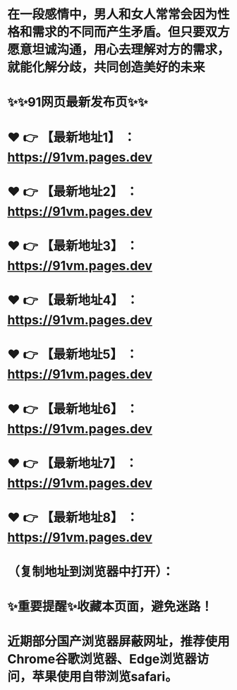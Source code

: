 # 在一段感情中，男人和女人常常会因为性格和需求的不同而产生矛盾。但只要双方愿意坦诚沟通，用心去理解对方的需求，就能化解分歧，共同创造美好的未来
# ✨✨91网页最新发布页✨✨
# ❤️ 👉 【最新地址1】 ：https://91vm.pages.dev
# ❤️ 👉 【最新地址2】 ：https://91vm.pages.dev
# ❤️ 👉 【最新地址3】 ：https://91vm.pages.dev
# ❤️ 👉 【最新地址4】 ：https://91vm.pages.dev
# ❤️ 👉 【最新地址5】 ：https://91vm.pages.dev
# ❤️ 👉 【最新地址6】 ：https://91vm.pages.dev
# ❤️ 👉 【最新地址7】 ：https://91vm.pages.dev
# ❤️ 👉 【最新地址8】 ：https://91vm.pages.dev
# （复制地址到浏览器中打开）：
# ✨重要提醒✨收藏本页面，避免迷路！
# 近期部分国产浏览器屏蔽网址，推荐使用Chrome谷歌浏览器、Edge浏览器访问，苹果使用自带浏览safari。
